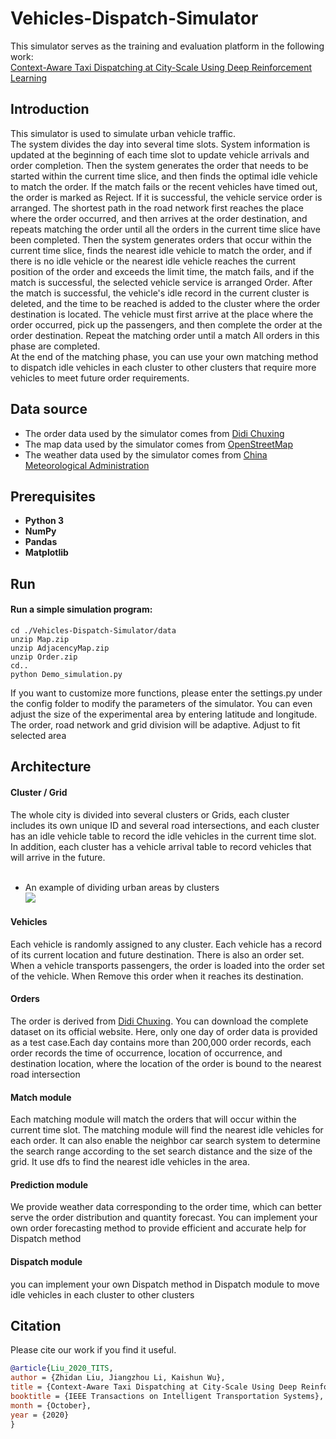 # Vehicles-Dispatch-Simulator
This simulator serves as the training and evaluation platform in the following work:  
[Context-Aware Taxi Dispatching at City-Scale Using Deep Reinforcement Learning](http://liuzhidan.github.io/pdf/2020-TITS-COX.pdf)  

## Introduction
This simulator is used to simulate urban vehicle traffic.  
The system divides the day into several time slots. System information is updated at the beginning of each time slot to update vehicle arrivals and order completion. Then the system generates the order that needs to be started within the current time slice, and then finds the optimal idle vehicle to match the order. If the match fails or the recent vehicles have timed out, the order is marked as Reject. If it is successful, the vehicle service order is arranged. The shortest path in the road network first reaches the place where the order occurred, and then arrives at the order destination, and repeats matching the order until all the orders in the current time slice have been completed. Then the system generates orders that occur within the current time slice, finds the nearest idle vehicle to match the order, and if there is no idle vehicle or the nearest idle vehicle reaches the current position of the order and exceeds the limit time, the match fails, and if the match is successful, the selected vehicle service is arranged Order. After the match is successful, the vehicle's idle record in the current cluster is deleted, and the time to be reached is added to the cluster where the order destination is located. The vehicle must first arrive at the place where the order occurred, pick up the passengers, and then complete the order at the order destination. Repeat the matching order until a match All orders in this phase are completed.  
At the end of the matching phase, you can use your own matching method to dispatch idle vehicles in each cluster to other clusters that require more vehicles to meet future order requirements.


## Data source
- The order data used by the simulator comes from [Didi Chuxing](https://gaia.didichuxing.com)
- The map data used by the simulator comes from [OpenStreetMap](https://www.openstreetmap.org)
- The weather data used by the simulator comes from [China Meteorological Administration](http://www.cma.gov.cn/)

## Prerequisites
- **Python 3**
- **NumPy**
- **Pandas**
- **Matplotlib**

## Run
#### Run a simple simulation program:
    
    cd ./Vehicles-Dispatch-Simulator/data  
    unzip Map.zip  
    unzip AdjacencyMap.zip  
    unzip Order.zip  
    cd..  
    python Demo_simulation.py    
If you want to customize more functions, please enter the settings.py under the config folder to modify the parameters of the simulator. You can even adjust the size of the experimental area by entering latitude and longitude. The order, road network and grid division will be adaptive. Adjust to fit selected area

## Architecture
#### Cluster / Grid
The whole city is divided into several clusters or Grids, each cluster includes its own unique ID and several road intersections, and each cluster has an idle vehicle table to record the idle vehicles in the current time slot. In addition, each cluster has a vehicle arrival table to record vehicles that will arrive in the future.  
<br>
- An example of dividing urban areas by clusters  
![](https://github.com/szlhl1040/Simulator/blob/master/CARnet%20clustering.png)

#### Vehicles
Each vehicle is randomly assigned to any cluster. Each vehicle has a record of its current location and future destination. There is also an order set. When a vehicle transports passengers, the order is loaded into the order set of the vehicle. When Remove this order when it reaches its destination.

#### Orders
The order is derived from [Didi Chuxing](https://gaia.didichuxing.com). You can download the complete dataset on its official website. Here, only one day of order data is provided as a test case.Each day contains more than 200,000 order records, each order records the time of occurrence, location of occurrence, and destination location, where the location of the order is bound to the nearest road intersection

#### Match module
Each matching module will match the orders that will occur within the current time slot. The matching module will find the nearest idle vehicles for each order. It can also enable the neighbor car search system to determine the search range according to the set search distance and the size of the grid. It use dfs to find the nearest idle vehicles in the area.

#### Prediction module
We provide weather data corresponding to the order time, which can better serve the order distribution and quantity forecast. You can implement your own order forecasting method to provide efficient and accurate help for Dispatch method

#### Dispatch module
you can implement your own Dispatch method in Dispatch module to move idle vehicles in each cluster to other clusters


## Citation
Please cite our work if you find it useful.
```bibtex
@article{Liu_2020_TITS,
author = {Zhidan Liu, Jiangzhou Li, Kaishun Wu},
title = {Context-Aware Taxi Dispatching at City-Scale Using Deep Reinforcement Learning},
booktitle = {IEEE Transactions on Intelligent Transportation Systems},
month = {October},
year = {2020}
}
```

